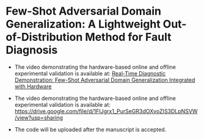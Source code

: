 # Few-Shot Adversarial Domain Generalization: A Lightweight Out-of-Distribution Method for Fault Diagnosis
- The video demonstrating the hardware-based online and offline experimental validation is available at: [Real-Time Diagnostic Demonstration: Few-Shot Adversarial Domain Generalization Integrated with Hardware](https://drive.google.com/file/d/1FIJgrx1_PurSeGR3dOXvoZIS3DLpNSVW/view?usp=sharing)
- The video demonstrating the hardware-based online and offline experimental validation is available at: https://drive.google.com/file/d/1FIJgrx1_PurSeGR3dOXvoZIS3DLpNSVW/view?usp=sharing

- The code will be uploaded after the manuscript is accepted.
